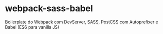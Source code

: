 # webpack-sass-babel
Boilerplate do Webpack com DevServer, SASS, PostCSS com Autoprefixer e Babel (ES6 para vanilla JS)
